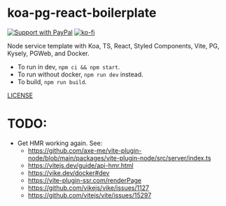 # koa-pg-react-boilerplate

[![Support with PayPal](https://img.shields.io/badge/paypal-donate-yellow.png)](https://paypal.me/zacanger) [![ko-fi](https://img.shields.io/badge/donate-KoFi-yellow.svg)](https://ko-fi.com/U7U2110VB)

Node service template with Koa, TS, React, Styled Components, Vite, PG, Kysely, PGWeb, and Docker.

* To run in dev, `npm ci && npm start`.
* To run without docker, `npm run dev` instead.
* To build, `npm run build`.

[LICENSE](./LICENSE.md)

# TODO:

* Get HMR working again. See:
    * https://github.com/axe-me/vite-plugin-node/blob/main/packages/vite-plugin-node/src/server/index.ts
    * https://vitejs.dev/guide/api-hmr.html
    * https://vike.dev/docker#dev
    * https://vite-plugin-ssr.com/renderPage
    * https://github.com/vikejs/vike/issues/1127
    * https://github.com/vitejs/vite/issues/15297
